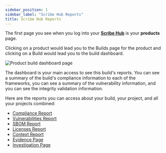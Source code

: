 ```yaml
---
sidebar_position: 1
sidebar_label: "Scribe Hub Reports"
title: Scribe Hub Reports
---
```


The first page you see when you log into your **[Scribe Hub](https://prod.hub.scribesecurity.com/ "Scribe Hub Link")** is your **products** page.

Clicking on a product would lead you to the Builds page for the product and clicking on a Build would lead you to the build dashboard.

<img src='../../img/start/dashboard-start.jpg' alt='Product build dashboard page'/>

The dashboard is your main access to see this build's reports. You can see a summary of the build's compliance information to each of the frameworks, you can see a summary of the vulnerability information, and you can see the integrity validation information.

Here are the reports you can access about your build, your project, and all your projects combined:

* [Compliance Report](compliance)
* [Vulnerabilities Report](vulnerabilities)
* [SBOM Report](sbom)
* [Licenses Report](licenses)
* [Context Report](context)
* [Evidence Page](evidence)
* [Investigation Page](investigation) 